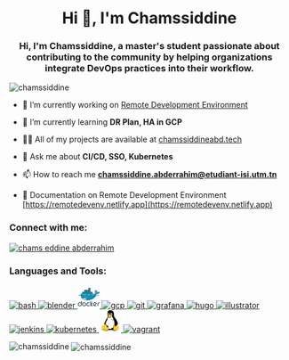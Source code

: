<h1 align="center">Hi 👋, I'm Chamssiddine</h1>
<h3 align="center">Hi, I'm Chamssiddine, a master's student passionate about contributing to the community by helping organizations integrate DevOps practices into their workflow.</h3>
<p align="left"> <img src="https://komarev.com/ghpvc/?username=chamssiddine&label=Profile%20views&color=0e75b6&style=flat" alt="chamssiddine" /> </p>

- 🔭 I’m currently working on [Remote Development Environment](https://github.com/Chamssiddine/remote-development-environment)

- 🌱 I’m currently learning **DR Plan, HA in GCP**

- 👨‍💻 All of my projects are available at [chamssiddineabd.tech](chamssiddineabd.tech)

- 💬 Ask me about **CI/CD, SSO, Kubernetes**

- 📫 How to reach me **chamssiddine.abderrahim@etudiant-isi.utm.tn**

- 📄 Documentation on Remote Development Environment [https://remotedevenv.netlify.app](https://remotedevenv.netlify.app)

<h3 align="left">Connect with me:</h3>
<p align="left">
<a href="https://linkedin.com/in/chams eddine abderrahim" target="blank"><img align="center" src="https://raw.githubusercontent.com/rahuldkjain/github-profile-readme-generator/master/src/images/icons/Social/linked-in-alt.svg" alt="chams eddine abderrahim" height="30" width="40" /></a>
</p>

<h3 align="left">Languages and Tools:</h3>
<p align="left"> <a href="https://www.gnu.org/software/bash/" target="_blank" rel="noreferrer"> <img src="https://www.vectorlogo.zone/logos/gnu_bash/gnu_bash-icon.svg" alt="bash" width="40" height="40"/> </a> <a href="https://www.blender.org/" target="_blank" rel="noreferrer"> <img src="https://download.blender.org/branding/community/blender_community_badge_white.svg" alt="blender" width="40" height="40"/> </a> <a href="https://www.docker.com/" target="_blank" rel="noreferrer"> <img src="https://raw.githubusercontent.com/devicons/devicon/master/icons/docker/docker-original-wordmark.svg" alt="docker" width="40" height="40"/> </a> <a href="https://cloud.google.com" target="_blank" rel="noreferrer"> <img src="https://www.vectorlogo.zone/logos/google_cloud/google_cloud-icon.svg" alt="gcp" width="40" height="40"/> </a> <a href="https://git-scm.com/" target="_blank" rel="noreferrer"> <img src="https://www.vectorlogo.zone/logos/git-scm/git-scm-icon.svg" alt="git" width="40" height="40"/> </a> <a href="https://grafana.com" target="_blank" rel="noreferrer"> <img src="https://www.vectorlogo.zone/logos/grafana/grafana-icon.svg" alt="grafana" width="40" height="40"/> </a> <a href="https://gohugo.io/" target="_blank" rel="noreferrer"> <img src="https://api.iconify.design/logos-hugo.svg" alt="hugo" width="40" height="40"/> </a> <a href="https://www.adobe.com/in/products/illustrator.html" target="_blank" rel="noreferrer"> <img src="https://www.vectorlogo.zone/logos/adobe_illustrator/adobe_illustrator-icon.svg" alt="illustrator" width="40" height="40"/> </a> <a href="https://www.jenkins.io" target="_blank" rel="noreferrer"> <img src="https://www.vectorlogo.zone/logos/jenkins/jenkins-icon.svg" alt="jenkins" width="40" height="40"/> </a> <a href="https://kubernetes.io" target="_blank" rel="noreferrer"> <img src="https://www.vectorlogo.zone/logos/kubernetes/kubernetes-icon.svg" alt="kubernetes" width="40" height="40"/> </a> <a href="https://www.linux.org/" target="_blank" rel="noreferrer"> <img src="https://raw.githubusercontent.com/devicons/devicon/master/icons/linux/linux-original.svg" alt="linux" width="40" height="40"/> </a> <a href="https://www.vagrantup.com/" target="_blank" rel="noreferrer"> <img src="https://www.vectorlogo.zone/logos/vagrantup/vagrantup-icon.svg" alt="vagrant" width="40" height="40"/> </a> </p>

<p><img align="left" src="https://github-readme-stats.vercel.app/api/top-langs?username=chamssiddine&show_icons=true&locale=en&layout=compact" alt="chamssiddine" /></p>

<p>&nbsp;<img align="center" src="https://github-readme-stats.vercel.app/api?username=chamssiddine&show_icons=true&locale=en" alt="chamssiddine" /></p>
